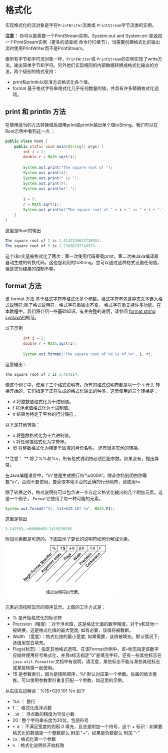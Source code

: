 # 格式化

实现格式化的流对象是字符`PrintWriter`流类或 `PrintStream`字节流类的实例。

**注意：** 你可以能需要一个PrintStream实例，System.out and System.err 能返回一个PrintStream实例（更多的请查阅 命令行IO章节），当需要创建格式化的输出流时使用PrintWriter而不是PrintStream。

像所有字节和字符流对象一样，`PrintWriter`或 `PrintStream`的实例实现了write方法，输出简单字节和字符。另外他们实现相同的内部数据转换成格式化输出的方法，两个级别的格式支持：

* print和println以标准方式格式化各个值。
* format 基于格式字符串格式化几乎任何数量的值，并具有许多精确格式化选项。

## print 和 println 方法

在使用适当的方法转换值后调用print或println输出单个值toString。我们可以在Root示例中看到这一点 ：
```java
public class Root {
    public static void main(String[] args) {
        int i = 2;
        double r = Math.sqrt(i);

        System.out.print("The square root of ");
        System.out.print(i);
        System.out.print(" is ");
        System.out.print(r);
        System.out.println(".");

        i = 5;
        r = Math.sqrt(i);
        System.out.println("The square root of " + i + " is " + r + ".");
    }
}
```

这里是Root的输出
```java
The square root of 2 is 1.4142135623730951.
The square root of 5 is 2.23606797749979.
```

这个i和r变量被格式化了两次：第一次使用代码重载print，第二次由Java编译器自动生成的转换代码，这也是利用的toString。您可以通过这种格式设置任何值，但是您对结果的控制不够。

## format 方法

该 format 方法 基于格式字符串格式化多个参数。格式字符串包含静态文本嵌入格式说明符;除了格式说明符，格式字符串输出不变。
格式字符串支持许多功能。在本教程中，我们将介绍一些基础知识。有关完整的说明，请参阅 [format string syntaxAPI](https://docs.oracle.com/javase/8/docs/api/java/util/Formatter.html#syntax)规范。

以下示例

```java
        int i = 2;
        double r = Math.sqrt(i);

        System.out.format("The square root of %d is %f.%n", i, r);
```

这里输出：
```java
The square root of 2 is 1.414214.
```

像这个例子中，使用了三个格式说明符。所有的格式说明符都是以一个 `%` 开头 转换开始的，它们指定了正在生成的格式化输出的种类。这里使用的三个转换是：

* d 将整数值格式化为十进制值。
* f 将浮点值格式化为十进制值。
* n 结果为特定于平台的行分隔符 。

以下是其他转换：

* x 将整数格式化为十六进制值。
* s 将任何值格式化为字符串。
* tB 将整数格式化为特定于区域的月份名称。
还有很多其他的转换。

**注意： **
除了%%和%n，所有格式说明符必须匹配参数。如果没有，抛出异常。

在Java编程语言中，“\n”总是生成换行符“\u000A”。除非你特别明白你需要“\n”，否则不要使用，要获取本地平台的正确的行分隔符，请使用`%n`.

除了转换之外，格式说明符可以包含进一步自定义格式化输出的几个附加元素。这是一个例子， `Format`它使用了每一种可能的元素。
```java
System.out.format("%f, %1$+020.10f %n", Math.PI);
```
这里是输出
```java
3.141593，+00000003.1415926536
```
附加元素都是可选的。下图显示了更长的说明符如何分解成元素。
![](/assets/essential/io/io-spec.png)

元素必须按照显示的顺序显示。上图的工作方式是：

* % 是开始格式化的标识符
* Precision（精度）：对于浮点值，这是格式化值的数学精度。对于s和其他一般转换，这是格式化值的最大宽度; 如有必要，该值将被截断。
* Width （宽度）：格式化值的最小宽度; 如果需要，该值被填充。默认情况下，该值用空白填充。
* Flags(标志) ：指定其他格式选项。在该Format示例中，该`+`标志指定该数字应始终使用符号格式化，并且`0`标志指定“0”是填充字符。还有一些其他标志在`java.util.Formatter`文档中有说明，请注意，某些标志不能与某些其他标志或某些转换一起使用。
* 1$ 是参数索引，因为是按照顺序，%f 默认对应第一个参数。后面的依次类推。可以使用参数索引重复匹配一个参数，如这里的示例。

从右往左边解读：%1$+020.10f %n 如下

* %n ： 换行
* f ： 格式化成浮点数
* `.10` ： 浮点数的精度为10位小数
* 20 : 整个字符串长度为20位，包括符号
* `+ 0` ：不满足宽度的则用 0 填充，且总是附加一个符号，这个 + 标识：如果要格式化的数值是一个整数那么 附加 “+”，如果是负数那么 附加 “-”
* `1$` : 格式化第一个参数
* `%` ：格式化说明符开始标致
